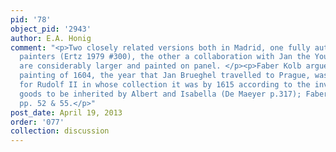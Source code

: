 ```yaml
---
pid: '78'
object_pid: '2943'
author: E.A. Honig
comment: "<p>Two closely related versions both in Madrid, one fully autograph by both
  painters (Ertz 1979 #300), the other a collaboration with Jan the Younger. Both
  are considerably larger and painted on panel. </p><p>Faber Kolb argues that this
  painting of 1604, the year that Jan Brueghel travelled to Prague, was probably made
  for Rudolf II in whose collection it was by 1615 according to the inventory of his
  goods to be inherited by Albert and Isabella (De Maeyer p.317); Faber Kolb 2005,
  pp. 52 & 55.</p>"
post_date: April 19, 2013
order: '077'
collection: discussion
---
```

